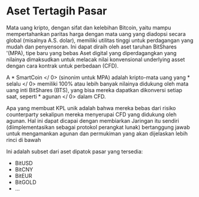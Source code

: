 # Aset Tertagih Pasar

Mata uang kripto, dengan sifat dan kelebihan Bitcoin, yaitu mampu mempertahankan paritas harga dengan mata uang yang diadopsi secara global (misalnya A.S. dolar), memiliki utilitas tinggi untuk perdagangan yang mudah dan penyensoran. Ini dapat diraih oleh aset taruhan BitShares '(MPA), tipe baru yang bebas Aset digital yang diperdagangkan yang nilainya dimaksudkan untuk melacak nilai konvensional underlying asset dengan cara kontrak untuk perbedaan (CFD).

A * SmartCoin </ 0> (sinonim untuk MPA) adalah kripto-mata uang yang * selalu </ 0> memiliki 100% atau lebih banyak nilainya didukung oleh mata uang inti BitShares (BTS), yang bisa mereka dapatkan dikonversi setiap saat, seperti * agunan </ 0> dalam CFD.</p> 

Apa yang membuat KPL unik adalah bahwa mereka bebas dari risiko counterparty sekalipun mereka menyerupai CFD yang didukung oleh agunan. Hal ini dapat dicapai dengan membiarkan Jaringan itu sendiri (diimplementasikan sebagai protokol perangkat lunak) bertanggung jawab untuk mengamankan agunan dan permukiman yang akan dijelaskan lebih rinci di bawah

Ini adalah subset dari aset dipatok pasar yang tersedia:

* BitUSD
* BitCNY
* BitEUR
* BitGOLD
* ...